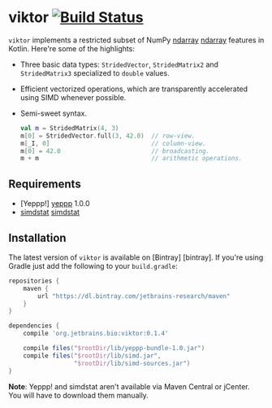 viktor [![Build Status](https://travis-ci.org/JetBrains-Research/viktor.svg?branch=master)](https://travis-ci.org/JetBrains-Research/viktor)
======

`viktor` implements a restricted subset of NumPy [ndarray] [ndarray] features in
Kotlin. Here're some of the highlights:

* Three basic data types: `StridedVector`, `StridedMatrix2` and
  `StridedMatrix3` specialized to `double` values.
* Efficient vectorized operations, which are transparently accelerated
  using SIMD whenever possible.
* Semi-sweet syntax.

    ```kotlin
    val m = StridedMatrix(4, 3)
    m[0] = StridedVector.full(3, 42.0)  // row-view.
    m[_I, 0]                            // column-view.
    m[0] = 42.0                         // broadcasting.
    m + m                               // arithmetic operations.
    ```

Requirements
------------

* [Yeppp!] [yeppp] 1.0.0
* [simdstat] [simdstat]

Installation
------------

The latest version of `viktor` is available on [Bintray] [bintray]. If you're using
Gradle just add the following to your `build.gradle`:

```gradle
repositories {
    maven {
        url "https://dl.bintray.com/jetbrains-research/maven"
    }
}

dependencies {
    compile 'org.jetbrains.bio:viktor:0.1.4'

    compile files("$rootDir/lib/yeppp-bundle-1.0.jar")
    compile files("$rootDir/lib/simd.jar",
                  "$rootDir/lib/simd-sources.jar")
}

```

**Note**: Yeppp! and simdstat aren't available via Maven Central or jCenter. You
will have to download them manually.

[ndarray]: http://docs.scipy.org/doc/numpy/reference/arrays.ndarray.html
[yeppp]: http://www.yeppp.info
[simdstat]: https://github.com/JetBrains-Research/simdstat
[jcenter]: https://bintray.com/bintray/jcenter
